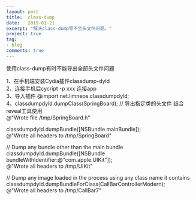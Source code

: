 ```yaml
---
layout: post
title:  class-dump
date:   2019-01-21
excerpt: "解决class-dump导不全头文件问题。"
project: true
tag:
- blog
comments: true
---
```


使用class-dump有时不能导出全部头文件问题<br>

1、在手机端安装Cydia插件classdump-dyld<br>
2、连接手机后cycript -p xxx 连接app<br>
3、导入插件 @import net.limneos.classdumpdyld;<br>
4、classdumpdyld.dumpClass(SpringBoard);    // 导出指定类的头文件 结合reveal工具使用<br>
@"Wrote file /tmp/SpringBoard.h"<br>

classdumpdyld.dumpBundle([NSBundle mainBundle]);<br>
@"Wrote all headers to /tmp/SpringBoard"<br>

// Dump any bundle other than the main bundle <br>
classdumpdyld.dumpBundle([NSBundle bundleWithIdentifier:@"com.apple.UIKit"]);<br>
@"Wrote all headers to /tmp/UIKit"<br>

// Dump any image loaded in the process using any class name it contains<br>
classdumpdyld.dumpBundleForClass(CallBarControllerModern);<br>
@"Wrote all headers to /tmp/CallBar7"<br>

